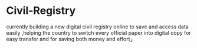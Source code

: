 # Civil-Registry
currently building a new digital civil registry online to save and access data easily ,helping the country to switch every official paper into digital copy for easy transfer and for saving both money and effortز
